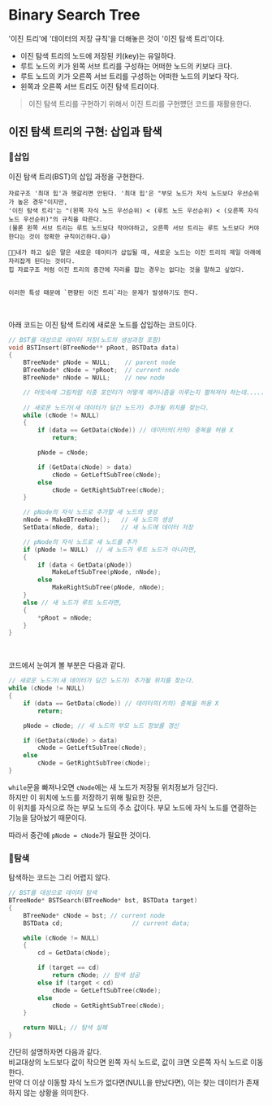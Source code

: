 # Binary Search Tree
'이진 트리'에 '데이터의 저장 규칙'을 더해놓은 것이 '이진 탐색 트리'이다.

* 이진 탐색 트리의 노드에 저장된 키(key)는 유일하다.
* 루트 노드의 키가 왼쪽 서브 트리를 구성하는 어떠한 노드의 키보다 크다.
* 루트 노드의 키가 오른쪽 서브 트리를 구성하는 어떠한 노드의 키보다 작다.
* 왼쪽과 오른쪽 서브 트리도 이진 탐색 트리이다.


> 이진 탐색 트리를 구현하기 위해서 이진 트리를 구현헀던 코드를 재활용한다.

## 이진 탐색 트리의 구현: 삽입과 탐색

### 🤞삽입
이진 탐색 트리(BST)의 삽입 과정을 구현한다.   

```
자료구조 '최대 힙'과 헷갈리면 안된다. '최대 힙'은 "부모 노드가 자식 노드보다 우선순위가 높은 경우"이지만,    
'이진 탐색 트리'는 "(왼쪽 자식 노드 우선순위) < (루트 노드 우선순위) < (오른쪽 자식 노드 우선순위)"의 규칙을 따른다.    
(물론 왼쪽 서브 트리는 루트 노드보다 작아야하고, 오른쪽 서브 트리는 루트 노드보다 커야한다는 것이 정확한 규칙이긴하다.😅)

🎈🎈내가 하고 싶은 말은 새로운 데이터가 삽입될 때, 새로운 노드는 이진 트리의 제일 아래에 자리잡게 된다는 것이다.
힙 자료구조 처럼 이진 트리의 중간에 자리를 잡는 경우는 없다는 것을 말하고 싶었다.


이러한 특성 때문에 `편향된 이진 트리`라는 문제가 발생하기도 한다.
```

<br>

아래 코드는 이진 탐색 트리에 새로운 노드를 삽입하는 코드이다.
```c
// BST를 대상으로 데이터 저장(노드의 생성과정 포함)
void BSTInsert(BTreeNode** pRoot, BSTData data)
{
	BTreeNode* pNode = NULL;    // parent node
	BTreeNode* cNode = *pRoot;  // current node
	BTreeNode* nNode = NULL;    // new node

	// 머릿속에 그림처럼 이중 포인터가 어떻게 매커니즘을 이루는지 펼쳐져야 하는데........
	
	// 새로운 노드가(새 데이터가 담긴 노드가) 추가될 위치를 찾는다.
	while (cNode != NULL)
	{
		if (data == GetData(cNode)) // 데이터의(키의) 중복을 허용 X
			return;

		pNode = cNode;

		if (GetData(cNode) > data)
			cNode = GetLeftSubTree(cNode);
		else
			cNode = GetRightSubTree(cNode);
	}

	// pNode의 자식 노드로 추가할 새 노드의 생성
	nNode = MakeBTreeNode();   // 새 노드의 생성
	SetData(nNode, data);      // 새 노드에 데이터 저장

	// pNode의 자식 노드로 새 노드를 추가
	if (pNode != NULL)  // 새 노드가 루트 노드가 아니라면,
	{
		if (data < GetData(pNode))
			MakeLeftSubTree(pNode, nNode);
		else
			MakeRightSubTree(pNode, nNode);
	}
	else // 새 노드가 루트 노드라면,
	{
		*pRoot = nNode;
	}
}
```

<br>

코드에서 눈여겨 볼 부분은 다음과 같다.
```c
// 새로운 노드가(새 데이터가 담긴 노드가) 추가될 위치를 찾는다.
while (cNode != NULL)
{
	if (data == GetData(cNode)) // 데이터의(키의) 중복을 허용 X
		return;

	pNode = cNode; // 새 노드의 부모 노드 정보를 갱신

	if (GetData(cNode) > data)
		cNode = GetLeftSubTree(cNode);
	else
		cNode = GetRightSubTree(cNode);
}
```
`while`문을 빠져나오면 `cNode`에는 새 노드가 저장될 위치정보가 담긴다.   
하지만 이 위치에 노드를 저장하기 위해 필요한 것은,   
이 위치를 자식으로 하는 부모 노드의 주소 값이다. 부모 노드에 자식 노드를 연결하는 기능을 담아놨기 때문이다.

따라서 중간에 `pNode = cNode`가 필요한 것이다.

### 🤞탐색
탐색하는 코드는 그리 어렵지 않다.
```c
// BST를 대상으로 데이터 탐색
BTreeNode* BSTSearch(BTreeNode* bst, BSTData target)
{
	BTreeNode* cNode = bst; // current node
	BSTData cd;				      // current data;

	while (cNode != NULL)
	{
		cd = GetData(cNode);

		if (target == cd)
			return cNode; // 탐색 성공
		else if (target < cd)
			cNode = GetLeftSubTree(cNode);
		else
			cNode = GetRightSubTree(cNode);
	}

	return NULL; // 탐색 실패
}
```
간단히 설명하자면 다음과 같다.     
비교대상의 노드보다 값이 작으면 왼쪽 자식 노드로, 값이 크면 오른쪽 자식 노드로 이동한다.   
만약 더 이상 이동할 자식 노드가 없다면(NULL을 만났다면), 이는 찾는 데이터가 존재하지 않는 상황을 의미한다.    

